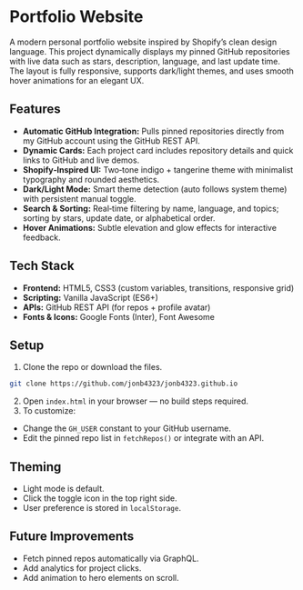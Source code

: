 # Portfolio Website
A modern personal portfolio website inspired by Shopify’s clean design language. This project dynamically displays my pinned GitHub repositories with live data such as stars, description, language, and last update time. The layout is fully responsive, supports dark/light themes, and uses smooth hover animations for an elegant UX.


## Features
- **Automatic GitHub Integration:** Pulls pinned repositories directly from my GitHub account using the GitHub REST API.
- **Dynamic Cards:** Each project card includes repository details and quick links to GitHub and live demos.
- **Shopify‑Inspired UI:** Two‑tone indigo + tangerine theme with minimalist typography and rounded aesthetics.
- **Dark/Light Mode:** Smart theme detection (auto follows system theme) with persistent manual toggle.
- **Search & Sorting:** Real‑time filtering by name, language, and topics; sorting by stars, update date, or alphabetical order.
- **Hover Animations:** Subtle elevation and glow effects for interactive feedback.


## Tech Stack
- **Frontend:** HTML5, CSS3 (custom variables, transitions, responsive grid)
- **Scripting:** Vanilla JavaScript (ES6+)
- **APIs:** GitHub REST API (for repos + profile avatar)
- **Fonts & Icons:** Google Fonts (Inter), Font Awesome


## Setup
1. Clone the repo or download the files.
```bash
git clone https://github.com/jonb4323/jonb4323.github.io
```
2. Open `index.html` in your browser — no build steps required.
3. To customize:
- Change the `GH_USER` constant to your GitHub username.
- Edit the pinned repo list in `fetchRepos()` or integrate with an API.


## Theming
- Light mode is default.
- Click the toggle icon in the top right side.
- User preference is stored in `localStorage`.


## Future Improvements
- Fetch pinned repos automatically via GraphQL.
- Add analytics for project clicks.
- Add animation to hero elements on scroll.

